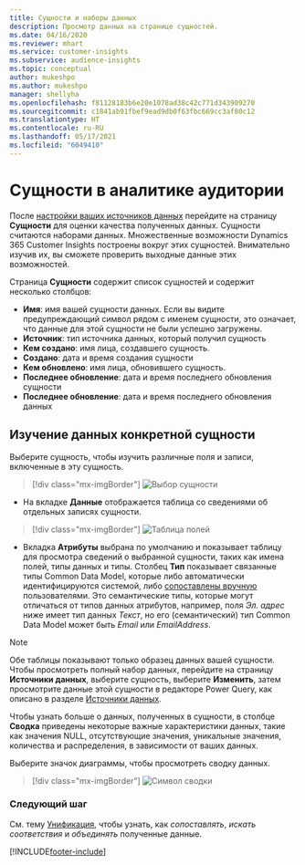 ```yaml
---
title: Сущности и наборы данных
description: Просмотр данных на странице сущностей.
ms.date: 04/16/2020
ms.reviewer: mhart
ms.service: customer-insights
ms.subservice: audience-insights
ms.topic: conceptual
author: mukeshpo
ms.author: mukeshpo
manager: shellyha
ms.openlocfilehash: f81128183b6e20e1078ad38c42c771d343909270
ms.sourcegitcommit: c1841ab91fbef9ead9db0f63fbc669cc3af80c12
ms.translationtype: HT
ms.contentlocale: ru-RU
ms.lasthandoff: 05/17/2021
ms.locfileid: "6049410"
---
```

# <a name="entities-in-audience-insights"></a>Сущности в аналитике аудитории

После [настройки ваших источников данных](data-sources.md) перейдите на страницу **Сущности** для оценки качества полученных данных. Сущности считаются наборами данных. Множественные возможности Dynamics 365 Customer Insights построены вокруг этих сущностей. Внимательно изучив их, вы сможете проверить выходные данные этих возможностей.

Страница **Сущности** содержит список сущностей и содержит несколько столбцов:

- **Имя**: имя вашей сущности данных. Если вы видите предупреждающий символ рядом с именем сущности, это означает, что данные для этой сущности не были успешно загружены.
- **Источник**: тип источника данных, который получил сущность
- **Кем создано**: имя лица, создавшего сущность.
- **Создано**: дата и время создания сущности
- **Кем обновлено**: имя лица, обновившего сущность.
- **Последнее обновление**: дата и время последнего обновления сущности
- **Последнее обновление**: дата и время последнего обновления данных

## <a name="exploring-a-specific-entitys-data"></a>Изучение данных конкретной сущности

Выберите сущность, чтобы изучить различные поля и записи, включенные в эту сущность.

> [!div class="mx-imgBorder"]
> ![Выбор сущности](media/data-manager-entities-data.png "Выберите сущность")

- На вкладке **Данные** отображается таблица со сведениями об отдельных записях сущности.

> [!div class="mx-imgBorder"]
> ![Таблица полей](media/data-manager-entities-fields.PNG "Таблица полей")

- Вкладка **Атрибуты** выбрана по умолчанию и показывает таблицу для просмотра сведений о выбранной сущности, таких как имена полей, типы данных и типы. Столбец **Тип** показывает связанные типы Common Data Model, которые либо автоматически идентифицируются системой, либо [сопоставлены вручную](map-entities.md) пользователями. Это семантические типы, которые могут отличаться от типов данных атрибутов, например, поля *Эл. адрес* ниже имеет тип данных *Текст*, но его (семантический) тип Common Data Model может быть *Email* или *EmailAddress*.

> [!NOTE]
> Обе таблицы показывают только образец данных вашей сущности. Чтобы просмотреть полный набор данных, перейдите на страницу **Источники данных**, выберите сущность, выберите **Изменить**, затем просмотрите данные этой сущности в редакторе Power Query, как описано в разделе [Источники данных](data-sources.md).

Чтобы узнать больше о данных, полученных в сущности, в столбце **Сводка** приведены некоторые важные характеристики данных, такие как значения NULL, отсутствующие значения, уникальные значения, количества и распределения, в зависимости от ваших данных.

Выберите значок диаграммы, чтобы просмотреть сводку данных.

> [!div class="mx-imgBorder"]
> ![Символ сводки](media/data-manager-entities-summary.png "Таблица сводки данных")

### <a name="next-step"></a>Следующий шаг

См. тему [Унификация](data-unification.md), чтобы узнать, как *сопоставлять*, *искать соответствия* и *объединять* полученные данные.


[!INCLUDE[footer-include](../includes/footer-banner.md)]
